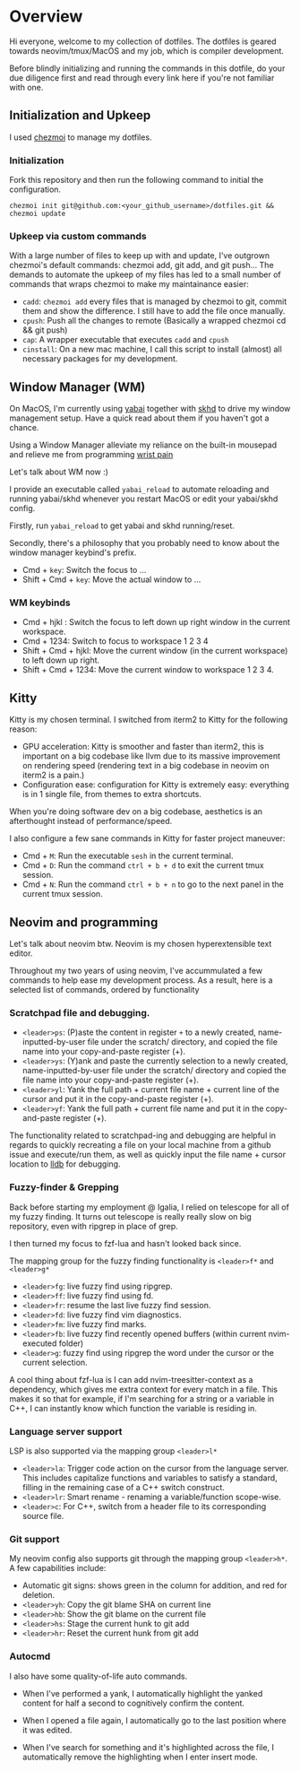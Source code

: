 # Overview

Hi everyone, welcome to my collection of dotfiles. The dotfiles is geared towards neovim/tmux/MacOS and my job, which is compiler development.

Before blindly initializing and running the commands in this dotfile, do your due diligence first and read through every link here if you're not familiar with one.

## Initialization and Upkeep

I used [chezmoi](https://www.chezmoi.io/) to manage my dotfiles. 

### Initialization
Fork this repository and then run the following command to initial the configuration.

```
chezmoi init git@github.com:<your_github_username>/dotfiles.git && chezmoi update
```

### Upkeep via custom commands

With a large number of files to keep up with and update, I've outgrown chezmoi's default commands: chezmoi add, git add, and git push... The demands to automate the upkeep of my files has led to a small number of commands that wraps chezmoi to make my maintainance easier:

- `cadd`: `chezmoi add` every files that is managed by chezmoi to git, commit them and show the difference. I still have to add the file once manually.
- `cpush`: Push all the changes to remote (Basically a wrapped chezmoi cd && git push)
- `cap`: A wrapper executable that executes `cadd` and `cpush`
- `cinstall`: On a new mac machine, I call this script to install (almost) all necessary packages for my development.

## Window Manager (WM)
On MacOS, I'm currently using [yabai](https://github.com/koekeishiya/yabai) together with [skhd](https://github.com/koekeishiya/skhd) to drive my window management setup. Have a quick read about them if you haven't got a chance.

Using a Window Manager alleviate my reliance on the built-in mousepad and relieve me from programming [wrist pain](https://www.reddit.com/r/learnprogramming/comments/1dx9qgr/wrist_hurts_from_too_much_programming/)

Let's talk about WM now :)

I provide an executable called `yabai_reload` to automate reloading and running yabai/skhd whenever you restart MacOS or edit your yabai/skhd config.


Firstly, run `yabai_reload` to get yabai and skhd running/reset.

Secondly, there's a philosophy that you probably need to know about the window manager keybind's prefix.

- Cmd + `key`: Switch the focus to ...
- Shift + Cmd + `key`: Move the actual window to ...

### WM keybinds
- Cmd + hjkl : Switch the focus to left down up right window in the current workspace.
- Cmd + 1234: Switch to focus to workspace 1 2 3 4
- Shift + Cmd + hjkl: Move the current window (in the current workspace) to left down up right.
- Shift + Cmd + 1234: Move the current window to workspace 1 2 3 4.

## Kitty 
Kitty is my chosen terminal. I switched from iterm2 to Kitty for the following reason:

- GPU acceleration: Kitty is smoother and faster than iterm2, this is important on a big codebase like llvm due to its massive improvement on rendering speed (rendering text in a big codebase in neovim on iterm2 is a pain.)
- Configuration ease: configuration for Kitty is extremely easy: everything is in 1 single file, from themes to extra shortcuts.

When you're doing software dev on a big codebase, aesthetics is an afterthought instead of performance/speed.

I also configure a few sane commands in Kitty for faster project maneuver:

- Cmd + `M`: Run the executable `sesh` in the current terminal.
- Cmd + `D`: Run the command `ctrl + b + d` to exit the current tmux session.
- Cmd + `N`: Run the command `ctrl + b + n` to go to the next panel in the current tmux session.
## Neovim and programming

Let's talk about neovim btw. Neovim is my chosen hyperextensible text editor. 

Throughout my two years of using neovim, I've accummulated a few commands to help ease my development process.
As a result, here is a selected list of commands, ordered by functionality


### Scratchpad file and debugging.

- `<leader>ps`: (P)aste the content in register `+` to a newly created, name-inputted-by-user file under the scratch/ directory, and copied the file name into your copy-and-paste register (+).
- `<leader>ys`: (Y)ank and paste the currently selection to a newly created, name-inputted-by-user file under the scratch/ directory and copied the file name into your copy-and-paste register (+).
- `<leader>yl`: Yank the full path + current file name + current line of the cursor and put it in the copy-and-paste register (+).
- `<leader>yf`: Yank the full path + current file name and put it in the copy-and-paste register (+).

The functionality related to scratchpad-ing and debugging are helpful in regards to quickly recreating a file on your local machine from a github issue and execute/run them, as well as quickly input the file name + cursor location to [lldb](https://lldb.llvm.org/) for debugging.

### Fuzzy-finder & Grepping

Back before starting my employment @ Igalia, I relied on telescope for all of my fuzzy finding. It turns out telescope is really really slow on big repository, even with ripgrep in place of grep. 

I then turned my focus to fzf-lua and hasn't looked back since.


The mapping group for the fuzzy finding functionality is `<leader>f*` and `<leader>g*`
- `<leader>fg`: live fuzzy find using ripgrep.
- `<leader>ff`: live fuzzy find using fd.
- `<leader>fr`: resume the last live fuzzy find session.
- `<leader>fd`: live fuzzy find vim diagnostics.
- `<leader>fm`: live fuzzy find marks.
- `<leader>fb`: live fuzzy find recently opened buffers (within current nvim-executed folder)
- `<leader>g`: fuzzy find using ripgrep the word under the cursor or the current selection. 

A cool thing about fzf-lua is I can add nvim-treesitter-context as a dependency, which gives me extra context for every match in a file. This makes it so that for example, if I'm searching for a string or a variable in C++, I can instantly know which function the variable is residing in.
### Language server support 

LSP is also supported via the mapping group `<leader>l*`
- `<leader>la`: Trigger code action on the cursor from the language server. This includes capitalize functions and variables to satisfy a standard, filling in the remaining case of a C++ switch construct.
- `<leader>lr`: Smart rename - renaming a variable/function scope-wise.
- `<leader>c`: For C++, switch from a header file to its corresponding source file.

### Git support 

My neovim config also supports git through the mapping group `<leader>h*`. A few capabilities include:
- Automatic git signs: shows green in the column for addition, and red for deletion.
- `<leader>yh`: Copy the git blame SHA on current line
- `<leader>hb`: Show the git blame on the current file
- `<leader>hs`: Stage the current hunk to git add
- `<leader>hr`: Reset the current hunk from git add



### Autocmd

I also have some quality-of-life auto commands.

- When I've performed a yank, I automatically highlight the yanked content for half a second to cognitively confirm the content.

- When I opened a file again, I automatically go to the last position where it was edited.

- When I've search for something and it's highlighted across the file, I automatically remove the highlighting when I enter insert mode.

